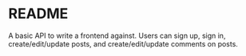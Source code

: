 # README

A basic API to write a frontend against.  Users can sign up, sign in, create/edit/update
posts, and create/edit/update comments on posts.